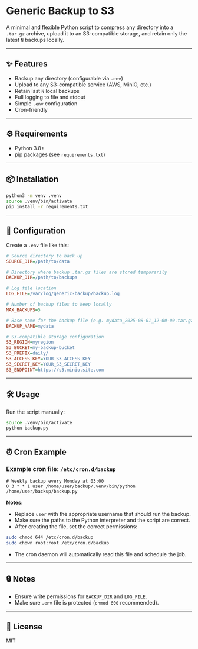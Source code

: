 # Generic Backup to S3

A minimal and flexible Python script to compress any directory into a `.tar.gz` archive, upload it to an S3-compatible storage, and retain only the latest `N` backups locally.

---

## ✨ Features

- Backup any directory (configurable via `.env`)
- Upload to any S3-compatible service (AWS, MinIO, etc.)
- Retain last `N` local backups
- Full logging to file and stdout
- Simple `.env` configuration
- Cron-friendly

---

## ⚙️ Requirements

- Python 3.8+
- pip packages (see `requirements.txt`)

---

## 📦 Installation

```bash
python3 -m venv .venv
source .venv/bin/activate
pip install -r requirements.txt
````

---

## 📝 Configuration

Create a `.env` file like this:

```ini
# Source directory to back up
SOURCE_DIR=/path/to/data

# Directory where backup .tar.gz files are stored temporarily
BACKUP_DIR=/path/to/backups

# Log file location
LOG_FILE=/var/log/generic-backup/backup.log

# Number of backup files to keep locally
MAX_BACKUPS=5

# Base name for the backup file (e.g. mydata_2025-08-01_12-00-00.tar.gz)
BACKUP_NAME=mydata

# S3-compatible storage configuration
S3_REGION=myregion
S3_BUCKET=my-backup-bucket
S3_PREFIX=daily/
S3_ACCESS_KEY=YOUR_S3_ACCESS_KEY
S3_SECRET_KEY=YOUR_S3_SECRET_KEY
S3_ENDPOINT=https://s3.minio.site.com
```

---

## 🛠 Usage

Run the script manually:

```bash
source .venv/bin/activate
python backup.py
```

---

## ⏰ Cron Example 

### Example cron file: `/etc/cron.d/backup`

```cron
# Weekly backup every Monday at 03:00
0 3 * * 1 user /home/user/backup/.venv/bin/python /home/user/backup/backup.py
````

**Notes:**

* Replace `user` with the appropriate username that should run the backup.
* Make sure the paths to the Python interpreter and the script are correct.
* After creating the file, set the correct permissions:

```bash
sudo chmod 644 /etc/cron.d/backup
sudo chown root:root /etc/cron.d/backup
```

* The cron daemon will automatically read this file and schedule the job.

---

## 🔒 Notes

* Ensure write permissions for `BACKUP_DIR` and `LOG_FILE`.
* Make sure `.env` file is protected (`chmod 600` recommended).

---

## 📄 License

MIT

